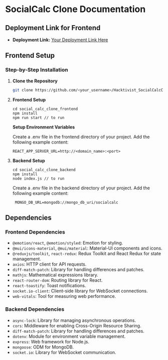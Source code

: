 # SocialCalc Clone Documentation

## Deployment Link for Frontend

- **Deployment Link:** [Your Deployment Link Here](https://hacktivist-social-calc-clone.vercel.app/login)

## Frontend Setup

### Step-by-Step Installation

1. **Clone the Repository**

   ```bash
   git clone https://github.com/<your_username>/Hacktivist_SocialCalcClone.git
   ```

2. **Frontend Setup**

   ```
   cd social_calc_clone_frontend
   npm install
   npm run start // to run
   ```

   **Setup Environment Variables**

   Create a .env file in the frontend directory of your project. Add the following example content:

   ```
   REACT_APP_SERVER_URL=http://<domain_name>:<port>
   ```

3. **Backend Setup**

   ```
   cd social_calc_clone_backend
   npm install
   node index.js // to run
   ```

   Create a .env file in the backend directory of your project. Add the following example content:

   ```
    MONGO_DB_URL=mongodb://mongo_db_uri/socialcalc
   ```

## Dependencies

### Frontend Dependencies

- `@emotion/react`, `@emotion/styled`: Emotion for styling.
- `@mui/icons-material`, `@mui/material`: Material-UI components and icons.
- `@reduxjs/toolkit`, `react-redux`: Redux Toolkit and React Redux for state management.
- `axios`: HTTP client for API requests.
- `diff-match-patch`: Library for handling differences and patches.
- `mathjs`: Mathematical expressions library.
- `react-router-dom`: Routing library for React.
- `react-toastify`: Toast notifications.
- `socket.io-client`: Client-side library for WebSocket connections.
- `web-vitals`: Tool for measuring web performance.

### Backend Dependencies

- `async-lock`: Library for managing asynchronous operations.
- `cors`: Middleware for enabling Cross-Origin Resource Sharing.
- `diff-match-patch`: Library for handling differences and patches.
- `dotenv`: Module for environment variable management.
- `express`: Web framework for Node.js.
- `mongoose`: ODM for MongoDB.
- `socket.io`: Library for WebSocket communication.
